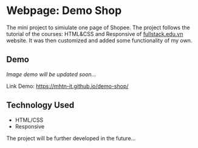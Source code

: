 # Webpage: Demo Shop

The mini project to simiulate one page of Shopee. The project follows the tutorial of the courses: HTML&CSS and Responsive of [fullstack.edu.vn](https://fullstack.edu.vn) website. It was then customized and added some functionality of my own.

## Demo
*Image demo will be updated soon...*

Link Demo: https://mhtn-it.github.io/demo-shop/

## Technology Used

- HTML/CSS
- Responsive

The project will be further developed in the future...